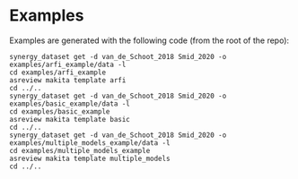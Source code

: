 # Examples

Examples are generated with the following code (from the root of the repo):

```
synergy_dataset get -d van_de_Schoot_2018 Smid_2020 -o examples/arfi_example/data -l
cd examples/arfi_example
asreview makita template arfi
cd ../..
synergy_dataset get -d van_de_Schoot_2018 Smid_2020 -o examples/basic_example/data -l
cd examples/basic_example
asreview makita template basic
cd ../..
synergy_dataset get -d van_de_Schoot_2018 Smid_2020 -o examples/multiple_models_example/data -l
cd examples/multiple_models_example
asreview makita template multiple_models
cd ../..
```
